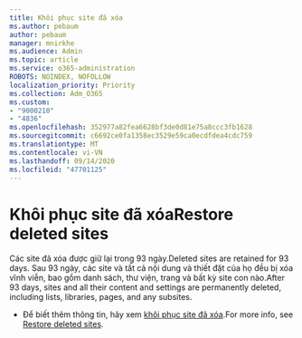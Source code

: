 ```yaml
---
title: Khôi phục site đã xóa
ms.author: pebaum
author: pebaum
manager: mnirkhe
ms.audience: Admin
ms.topic: article
ms.service: o365-administration
ROBOTS: NOINDEX, NOFOLLOW
localization_priority: Priority
ms.collection: Adm_O365
ms.custom:
- "9000210"
- "4836"
ms.openlocfilehash: 352977a82fea6628bf3de0d81e75a8ccc3fb1628
ms.sourcegitcommit: c6692ce0fa1358ec3529e59ca0ecdfdea4cdc759
ms.translationtype: MT
ms.contentlocale: vi-VN
ms.lasthandoff: 09/14/2020
ms.locfileid: "47701125"
---
```

# <a name="restore-deleted-sites"></a><span data-ttu-id="e9ae1-102">Khôi phục site đã xóa</span><span class="sxs-lookup"><span data-stu-id="e9ae1-102">Restore deleted sites</span></span>

<span data-ttu-id="e9ae1-103">Các site đã xóa được giữ lại trong 93 ngày.</span><span class="sxs-lookup"><span data-stu-id="e9ae1-103">Deleted sites are retained for 93 days.</span></span> <span data-ttu-id="e9ae1-104">Sau 93 ngày, các site và tất cả nội dung và thiết đặt của họ đều bị xóa vĩnh viễn, bao gồm danh sách, thư viện, trang và bất kỳ site con nào.</span><span class="sxs-lookup"><span data-stu-id="e9ae1-104">After 93 days, sites and all their content and settings are permanently deleted, including lists, libraries, pages, and any subsites.</span></span>

- <span data-ttu-id="e9ae1-105">Để biết thêm thông tin, hãy xem [khôi phục site đã xóa](https://docs.microsoft.com/sharepoint/restore-deleted-site-collection).</span><span class="sxs-lookup"><span data-stu-id="e9ae1-105">For more info, see [Restore deleted sites](https://docs.microsoft.com/sharepoint/restore-deleted-site-collection).</span></span>
